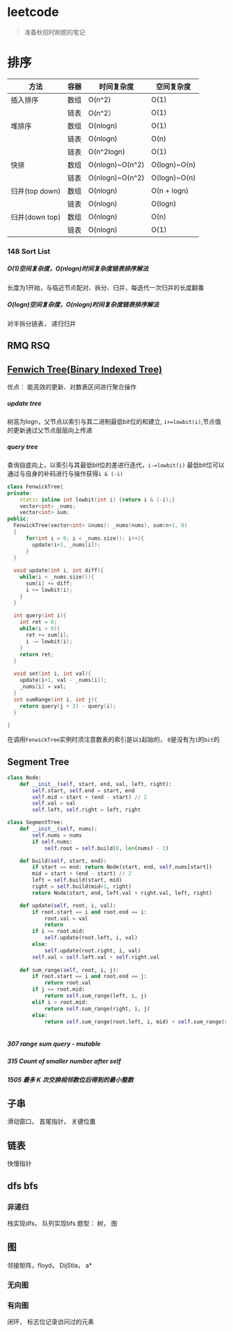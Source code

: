<!--
updated: 2020年7月6日 23:54
tags: [leetcode, algorithms, data structures, sorting, interview]
-->

# leetcode

> 准备秋招时刷题的笔记

# 排序
|方法|容器|时间复杂度|空间复杂度|
| ------- | ------- | ------- | ------- |
| 插入排序  |数组   | O(n^2) |  O(1) |
|   |链表    | O(n^2）| O(1)
| 堆排序|数组   | O(nlogn)   | O(1)  
|   |链表    | O(nlogn)  | O(n)  |
|   |链表    | O(n^2logn)   | O(1)  |
| 快排  |数组 | O(nlogn)~O(n^2)   | O(logn)~O(n)  |
|   |链表    | O(nlogn)~O(n^2)   | O(logn)~O(n)  |
| 归并(top down)  |数组   | O(nlogn)   |O(n + logn)   |
|   |链表    | O(nlogn)  |O(logn)   |
| 归并(down top)  |数组  | O(nlogn)   |O(n)   |
|   |链表 | O(nlogn) |O(1)  |

### 148  Sort List
##### O(1)空间复杂度，O(nlogn)时间复杂度链表排序解法
长度为1开始，与临近节点配对、拆分、归并，每迭代一次归并的长度翻番
##### O(logn)空间复杂度，O(nlogn)时间复杂度链表排序解法
对半拆分链表， 递归归并




## RMQ RSQ
## [Fenwich Tree(Binary Indexed Tree)](https://visualgo.net/zh/fenwicktree)
优点： 能高效的更新、对数表区间进行聚合操作
##### update tree
树高为logn，父节点以索引与其二进制最低bit位的和建立, `i+=lowbit(i)`,节点值的更新通过父节点层层向上传递
##### query tree
查询自底向上，以索引与其最低bit位的差进行迭代，`i-=lowbit(i)`
最低bit位可以通过与自身的补码进行与操作获得`i & (-i)` 
```cpp
class FenwickTree{
private:
    static inline int lowbit(int i) {return i & (-i);}
    vector<int> _nums;
    vector<int> sum;
public:
  FenwickTree(vector<int> &nums): _nums(nums), sum(n+1, 0)
  {
      for(int i = 0; i < _nums.size(); i++){
        update(i+1, _nums[i]);
      }  
  }
  
  void update(int i, int diff){
    while(i < _nums.size()){
      sum[i] += diff;
      i += lowbit(i);
    }
  }
  
  int query(int i){
    int ret = 0;
    while(i > 0){
      ret += sum[i];
      i -= lowbit(i);
    }
    return ret;
  }
  
  void set(int i, int val){
    update(i+1, val - _nums[i]);
    _nums[i] = val;
  }
  int sumRange(int i, int j){
    return query(j + 1) - query(i);
  }
  
}
```
在调用`FenwickTree`实例时须注意数表的索引是以`1`起始的， `0`是没有为`1`的`bit`的

## Segment Tree
```python
class Node:
    def __init__(self, start, end, val, left, right):
        self.start, self.end = start, end
        self.mid = start + (end - start) // 2
        self.val = val
        self.left, self.right = left, right

class SegmentTree:
    def __init__(self, nums):
        self.nums = nums
        if self.nums:
            self.root = self.build(0, len(nums) - 1)

    def build(self, start, end):
        if start == end: return Node(start, end, self.nums[start])
        mid = start + (end - start) // 2
        left = self.build(start, mid)
        right = self.build(mid+1, right)
        return Node(start, end, left.val + right.val, left, right)

    def update(self, root, i, val):
        if root.start == i and root.end == i:
            root.val = val
            return
        if i <= root.mid:
            self.update(root.left, i, val)
        else:
            self.update(root.right, i, val)
        self.val = self.left.val + self.right.val
        
    def sum_range(self, root, i, j):
        if root.start == i and root.end == j:
            return root.val
        if j <= root.mid:
            return self.sum_range(left, i, j)
        elif i > root.mid:
            return self.sum_range(right, i, j)
        else:
            return self.sum_range(root.left, i, mid) + self.sum_range(root.right, root.mid+1, j)
    
```
##### 307 range sum query - mutable
##### 315 Count of smaller number after self
##### 1505 最多 K 次交换相邻数位后得到的最小整数



## 子串
滑动窗口， 首尾指针， 关键位置

## 链表
快慢指针

## dfs bfs
### 非递归
栈实现dfs， 队列实现bfs
题型： 树， 图


## 图
邻接矩阵，floyd， DijStla， a*
### 无向图
### 有向图

闭环， 标志位记录访问过的元素

